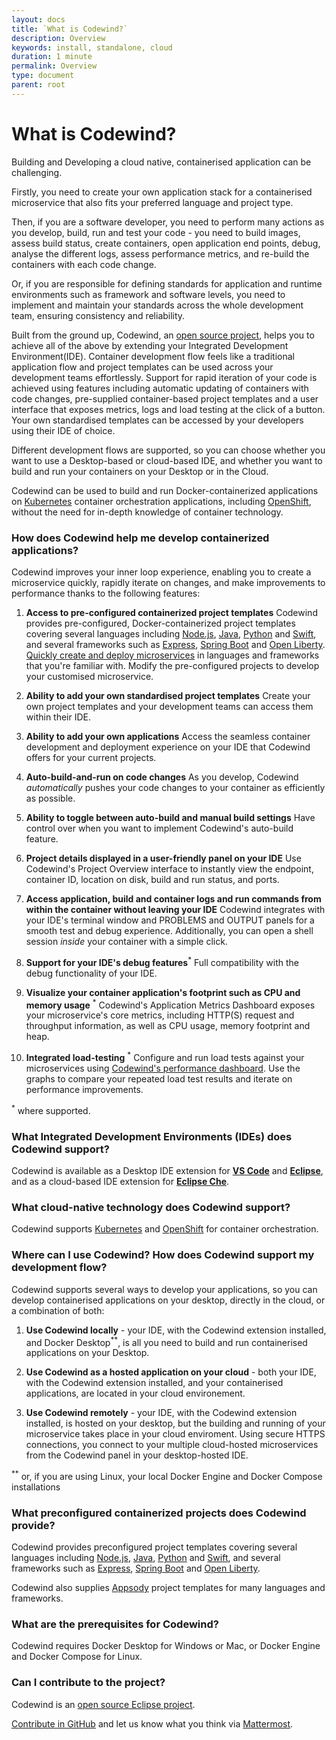 ```yaml
---
layout: docs
title: `What is Codewind?`
description: Overview
keywords: install, standalone, cloud
duration: 1 minute
permalink: Overview
type: document
parent: root
---
```


# What is Codewind?

Building and Developing a cloud native, containerised application can be challenging. 

Firstly, you need to create your own application stack for a containerised microservice that also fits your preferred language and project type.

Then, if you are a software developer, you need to perform many actions as you develop, build, run and test your code - you need to build images, assess build status, create containers, open application end points, debug, analyse the different logs, assess performance metrics, and re-build the containers with each code change.

Or, if you are responsible for defining standards for application and runtime environments such as framework and software levels, you need to implement and maintain your standards across the whole development team, ensuring consistency and reliability. 

Built from the ground up, Codewind, an [open source project](https://github.com/eclipse/codewind), helps you to achieve all of the above by extending your Integrated Development Environment(IDE). Container development flow feels like a traditional application flow and project templates can be used across your development teams effortlessly. Support for rapid iteration of your code is achieved using features including automatic updating of containers with code changes, pre-supplied container-based project templates and a user interface that exposes metrics, logs and load testing at the click of a button. Your own standardised templates can be accessed by your developers using their IDE of choice.

Different development flows are supported, so you can choose whether you want to use a Desktop-based or cloud-based IDE, and whether you want to build and run your containers on your Desktop or in the Cloud.

Codewind can be used to build and run Docker-containerized applications on [Kubernetes](https://kubernetes.io/) container orchestration applications, including [OpenShift](https://www.openshift.com/), without the need for in-depth knowledge of container technology.

### How does Codewind help me develop containerized applications?
Codewind improves your inner loop experience, enabling you to create a microservice quickly, rapidly iterate on changes, and make improvements to performance thanks to the following features:

1. **Access to pre-configured containerized project templates** Codewind provides pre-configured, Docker-containerized project templates covering several languages including [Node.js](https://nodejs.dev/), [Java](https://www.java.com/), [Python](https://www.python.org/) and [Swift](https://swift.org/), and several frameworks such as [Express](https://expressjs.com/), [Spring Boot](https://spring.io/projects/spring-boot) and [Open Liberty](https://openliberty.io/). [Quickly create and deploy microservices](https://www.youtube.com/watch?v=zKMggp10gq4&t=12s) in languages and frameworks that you're familiar with. Modify the pre-configured projects to develop your customised microservice.

2. **Ability to add your own standardised project templates** Create your own project templates and your development teams can access them within their IDE. 

3. **Ability to add your own applications** Access the seamless container development and deployment experience on your IDE that Codewind offers for your current projects.

4. **Auto-build-and-run on code changes** As you develop, Codewind *automatically* pushes your code changes to your container as efficiently as possible. 

5. **Ability to toggle between auto-build and manual build settings** Have control over when you want to implement Codewind's auto-build feature.

6. **Project details displayed in a user-friendly panel on your IDE** Use Codewind's Project Overview interface to instantly view the endpoint, container ID, location on disk, build and run status, and ports.

7. **Access application, build and container logs and run commands from within the container without leaving your IDE** Codewind integrates with your IDE's terminal window and PROBLEMS and OUTPUT panels for a smooth test and debug experience. Additionally, you can open a shell session *inside* your container with a simple click.

8. **Support for your IDE's debug features**<sup>*</sup>  Full compatibility with the debug functionality of your IDE.

9. **Visualize your container application's footprint such as CPU and memory usage** <sup>*</sup> Codewind's Application Metrics Dashboard exposes your microservice's core metrics, including HTTP(S) request and throughput information, as well as CPU usage, memory footprint and heap.

10. **Integrated load-testing** <sup>*</sup> Configure and run load tests against your microservices using [Codewind's performance dashboard](https://www.youtube.com/watch?v=nfJt3f5TUvc). Use the graphs to compare your repeated load test results and iterate on performance improvements. 

<sup>*</sup> where supported.

### What Integrated Development Environments (IDEs) does Codewind support?

Codewind is available as a Desktop IDE extension for [**VS Code**](https://marketplace.visualstudio.com/items?itemName=IBM.codewind) and [**Eclipse**](https://marketplace.eclipse.org/content/codewind), and as a cloud-based IDE extension for [**Eclipse Che**](https://www.eclipse.org/codewind/mdt-che-installinfo.html).

### What cloud-native technology does Codewind support?
Codewind supports [Kubernetes](https://kubernetes.io/) and [OpenShift](https://www.openshift.com/) for container orchestration. 

### Where can I use Codewind? How does Codewind support my development flow?
Codewind supports several ways to develop your applications, so you can develop containerised applications on your desktop, directly in the cloud, or a combination of both:

1. **Use Codewind locally** - your IDE, with the Codewind extension installed, and Docker Desktop<sup>**</sup>, is all you need to build and run containerised applications on your Desktop.

2. **Use Codewind as a hosted application on your cloud** - both your IDE, with the Codewind extension installed, and your containerised applications, are located in your cloud environement.

3. **Use Codewind remotely** - your IDE, with the Codewind extension installed, is hosted on your desktop, but the building and running of your microservice takes place in your cloud enviroment. Using secure HTTPS connections, you connect to your multiple cloud-hosted microservices from the Codewind panel in your desktop-hosted IDE.

<sup>**</sup> or, if you are using Linux, your local Docker Engine and Docker Compose installations

### What preconfigured containerized projects does Codewind provide?
Codewind provides preconfigured project templates covering several languages including [Node.js](https://nodejs.dev/), [Java](https://www.java.com/), [Python](https://www.python.org/) and [Swift](https://swift.org/), and several frameworks such as [Express](https://expressjs.com/), [Spring Boot](https://spring.io/projects/spring-boot) and [Open Liberty](https://openliberty.io/).
 
Codewind also supplies [Appsody](https://appsody.dev/) project templates for many languages and frameworks. 

### What are the prerequisites for Codewind?
Codewind requires Docker Desktop for Windows or Mac, or Docker Engine and Docker Compose for Linux.

### Can I contribute to the project?
Codewind is an [open source Eclipse project](https://github.com/eclipse/codewind). 

[Contribute in GitHub](https://github.com/eclipse/codewind) and let us know what you think via [Mattermost](https://mattermost.eclipse.org/eclipse/channels/eclipse-codewind).

